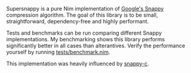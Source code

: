 Supersnappy is a pure Nim implementation of [Google's Snappy](https://github.com/google/snappy) compression algorithm. The goal of this library is to be small, straightforward, dependency-free and highly performant.

Tests and benchmarks can be run comparing different Snappy implementations. My benchmarking shows this library performs significantly better in all cases than alterantives. Verify the performance yourself by running [tests/benchmark.nim](https://github.com/guzba/supersnappy/blob/master/tests/benchmark.nim).

This implementation was heavily influenced by [snappy-c](https://github.com/andikleen/snappy-c).
